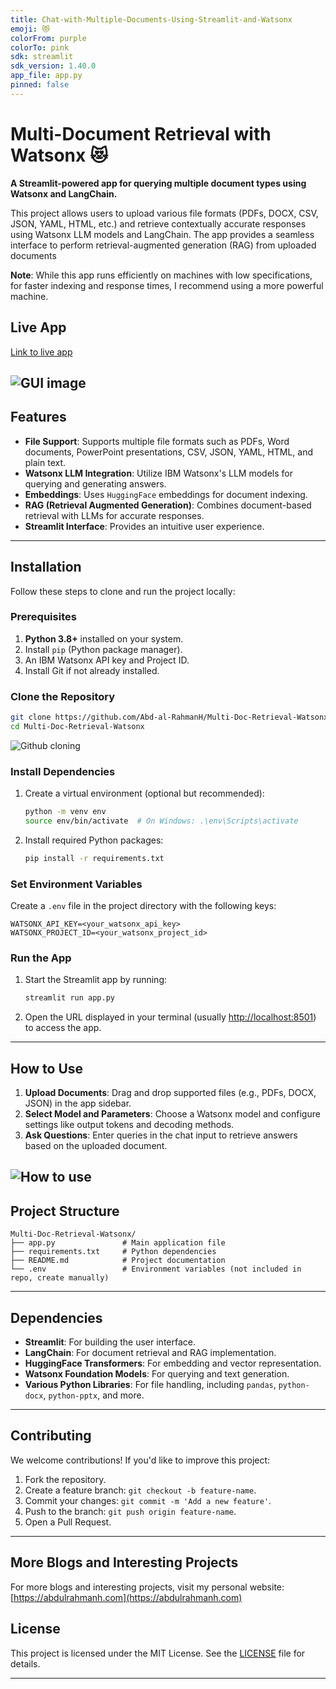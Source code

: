 ```yaml
---
title: Chat-with-Multiple-Documents-Using-Streamlit-and-Watsonx
emoji: 😻
colorFrom: purple
colorTo: pink
sdk: streamlit
sdk_version: 1.40.0
app_file: app.py
pinned: false
---
```


# Multi-Document Retrieval with Watsonx 😻

**A Streamlit-powered app for querying multiple document types using Watsonx and LangChain.**

This project allows users to upload various file formats (PDFs, DOCX, CSV, JSON, YAML, HTML, etc.) and retrieve contextually accurate responses using Watsonx LLM models and LangChain. The app provides a seamless interface to perform retrieval-augmented generation (RAG) from uploaded documents

**Note**: While this app runs efficiently on machines with low specifications, for faster indexing and response times, I recommend using a more powerful machine.

## Live App
[Link to live app](https://huggingface.co/spaces/RAHMAN00700/Chat-with-Multiple-Documents-Using-Streamlit-and-Watsonx)

![GUI image](assets/1.jpg)
---

## Features

- **File Support**: Supports multiple file formats such as PDFs, Word documents, PowerPoint presentations, CSV, JSON, YAML, HTML, and plain text.
- **Watsonx LLM Integration**: Utilize IBM Watsonx's LLM models for querying and generating answers.
- **Embeddings**: Uses `HuggingFace` embeddings for document indexing.
- **RAG (Retrieval Augmented Generation)**: Combines document-based retrieval with LLMs for accurate responses.
- **Streamlit Interface**: Provides an intuitive user experience.

---

## Installation

Follow these steps to clone and run the project locally:

### Prerequisites

1. **Python 3.8+** installed on your system.
2. Install `pip` (Python package manager).
3. An IBM Watsonx API key and Project ID.
4. Install Git if not already installed.

### Clone the Repository

```bash
git clone https://github.com/Abd-al-RahmanH/Multi-Doc-Retrieval-Watsonx.git
cd Multi-Doc-Retrieval-Watsonx
```
![Github cloning](assets/2.jpg)

### Install Dependencies

1. Create a virtual environment (optional but recommended):

    ```bash
    python -m venv env
    source env/bin/activate  # On Windows: .\env\Scripts\activate
    ```

2. Install required Python packages:

    ```bash
    pip install -r requirements.txt
    ```

### Set Environment Variables

Create a `.env` file in the project directory with the following keys:

```env
WATSONX_API_KEY=<your_watsonx_api_key>
WATSONX_PROJECT_ID=<your_watsonx_project_id>
```

### Run the App

1. Start the Streamlit app by running:

    ```bash
    streamlit run app.py
    ```

2. Open the URL displayed in your terminal (usually [http://localhost:8501](http://localhost:8501)) to access the app.

---

## How to Use

1. **Upload Documents**: Drag and drop supported files (e.g., PDFs, DOCX, JSON) in the app sidebar.
2. **Select Model and Parameters**: Choose a Watsonx model and configure settings like output tokens and decoding methods.
3. **Ask Questions**: Enter queries in the chat input to retrieve answers based on the uploaded document.

![How to use](assets/3.jpg)
---

## Project Structure

```plaintext
Multi-Doc-Retrieval-Watsonx/
├── app.py               # Main application file
├── requirements.txt     # Python dependencies
├── README.md            # Project documentation
└── .env                 # Environment variables (not included in repo, create manually)
```

---

## Dependencies

- **Streamlit**: For building the user interface.
- **LangChain**: For document retrieval and RAG implementation.
- **HuggingFace Transformers**: For embedding and vector representation.
- **Watsonx Foundation Models**: For querying and text generation.
- **Various Python Libraries**: For file handling, including `pandas`, `python-docx`, `python-pptx`, and more.

---

## Contributing

We welcome contributions! If you'd like to improve this project:

1. Fork the repository.
2. Create a feature branch: `git checkout -b feature-name`.
3. Commit your changes: `git commit -m 'Add a new feature'`.
4. Push to the branch: `git push origin feature-name`.
5. Open a Pull Request.

---

## More Blogs and Interesting Projects

For more blogs and interesting projects, visit my personal website: [https://abdulrahmanh.com](https://abdulrahmanh.com)

## License

This project is licensed under the MIT License. See the [LICENSE](LICENSE) file for details.

---


